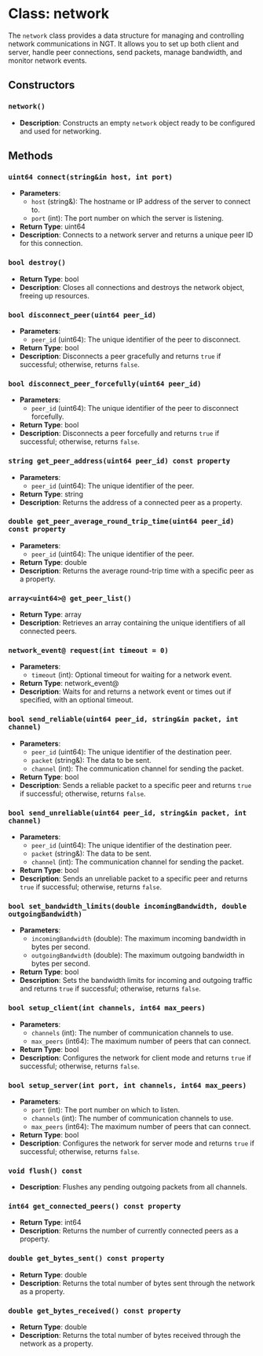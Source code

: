 # Class: network

The `network` class provides a data structure for managing and controlling network communications in NGT. It allows you to set up both client and server, handle peer connections, send packets, manage bandwidth, and monitor network events.

## Constructors

### `network()`
- **Description**: Constructs an empty `network` object ready to be configured and used for networking.

## Methods

### `uint64 connect(string&in host, int port)`
- **Parameters**:
  - `host` (string&): The hostname or IP address of the server to connect to.
  - `port` (int): The port number on which the server is listening.
- **Return Type**: uint64
- **Description**: Connects to a network server and returns a unique peer ID for this connection.

### `bool destroy()`
- **Return Type**: bool
- **Description**: Closes all connections and destroys the network object, freeing up resources.

### `bool disconnect_peer(uint64 peer_id)`
- **Parameters**:
  - `peer_id` (uint64): The unique identifier of the peer to disconnect.
- **Return Type**: bool
- **Description**: Disconnects a peer gracefully and returns `true` if successful; otherwise, returns `false`.

### `bool disconnect_peer_forcefully(uint64 peer_id)`
- **Parameters**:
  - `peer_id` (uint64): The unique identifier of the peer to disconnect forcefully.
- **Return Type**: bool
- **Description**: Disconnects a peer forcefully and returns `true` if successful; otherwise, returns `false`.

### `string get_peer_address(uint64 peer_id) const property`
- **Parameters**:
  - `peer_id` (uint64): The unique identifier of the peer.
- **Return Type**: string
- **Description**: Returns the address of a connected peer as a property.

### `double get_peer_average_round_trip_time(uint64 peer_id) const property`
- **Parameters**:
  - `peer_id` (uint64): The unique identifier of the peer.
- **Return Type**: double
- **Description**: Returns the average round-trip time with a specific peer as a property.

### `array<uint64>@ get_peer_list()`
- **Return Type**: array<uint64>
- **Description**: Retrieves an array containing the unique identifiers of all connected peers.

### `network_event@ request(int timeout = 0)`
- **Parameters**:
  - `timeout` (int): Optional timeout for waiting for a network event.
- **Return Type**: network_event@
- **Description**: Waits for and returns a network event or times out if specified, with an optional timeout.

### `bool send_reliable(uint64 peer_id, string&in packet, int channel)`
- **Parameters**:
  - `peer_id` (uint64): The unique identifier of the destination peer.
  - `packet` (string&): The data to be sent.
  - `channel` (int): The communication channel for sending the packet.
- **Return Type**: bool
- **Description**: Sends a reliable packet to a specific peer and returns `true` if successful; otherwise, returns `false`.

### `bool send_unreliable(uint64 peer_id, string&in packet, int channel)`
- **Parameters**:
  - `peer_id` (uint64): The unique identifier of the destination peer.
  - `packet` (string&): The data to be sent.
  - `channel` (int): The communication channel for sending the packet.
- **Return Type**: bool
- **Description**: Sends an unreliable packet to a specific peer and returns `true` if successful; otherwise, returns `false`.

### `bool set_bandwidth_limits(double incomingBandwidth, double outgoingBandwidth)`
- **Parameters**:
  - `incomingBandwidth` (double): The maximum incoming bandwidth in bytes per second.
  - `outgoingBandwidth` (double): The maximum outgoing bandwidth in bytes per second.
- **Return Type**: bool
- **Description**: Sets the bandwidth limits for incoming and outgoing traffic and returns `true` if successful; otherwise, returns `false`.

### `bool setup_client(int channels, int64 max_peers)`
- **Parameters**:
  - `channels` (int): The number of communication channels to use.
  - `max_peers` (int64): The maximum number of peers that can connect.
- **Return Type**: bool
- **Description**: Configures the network for client mode and returns `true` if successful; otherwise, returns `false`.

### `bool setup_server(int port, int channels, int64 max_peers)`
- **Parameters**:
  - `port` (int): The port number on which to listen.
  - `channels` (int): The number of communication channels to use.
  - `max_peers` (int64): The maximum number of peers that can connect.
- **Return Type**: bool
- **Description**: Configures the network for server mode and returns `true` if successful; otherwise, returns `false`.

### `void flush() const`
- **Description**: Flushes any pending outgoing packets from all channels.

### `int64 get_connected_peers() const property`
- **Return Type**: int64
- **Description**: Returns the number of currently connected peers as a property.

### `double get_bytes_sent() const property`
- **Return Type**: double
- **Description**: Returns the total number of bytes sent through the network as a property.

### `double get_bytes_received() const property`
- **Return Type**: double
- **Description**: Returns the total number of bytes received through the network as a property.
